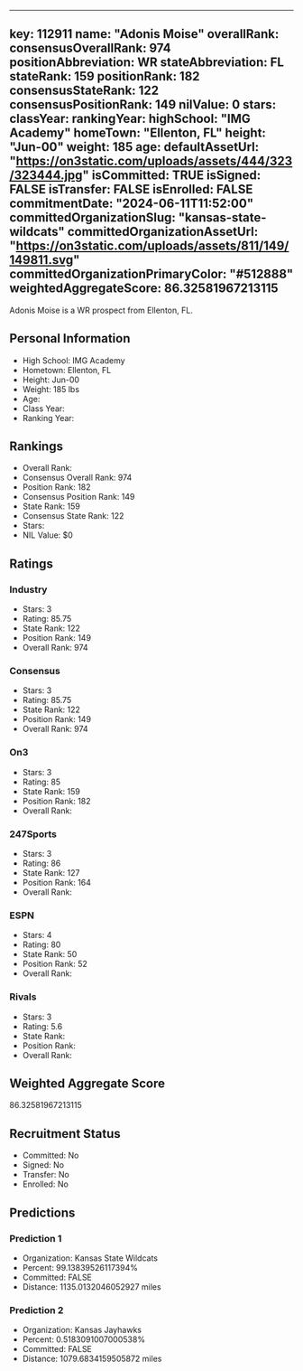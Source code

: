 ---
  key: 112911
  name: "Adonis Moise"
  overallRank: 
  consensusOverallRank: 974
  positionAbbreviation: WR
  stateAbbreviation: FL
  stateRank: 159
  positionRank: 182
  consensusStateRank: 122
  consensusPositionRank: 149
  nilValue: 0
  stars: 
  classYear: 
  rankingYear: 
  highSchool: "IMG Academy"
  homeTown: "Ellenton, FL"
  height: "Jun-00"
  weight: 185
  age: 
  defaultAssetUrl: "https://on3static.com/uploads/assets/444/323/323444.jpg"
  isCommitted: TRUE
  isSigned: FALSE
  isTransfer: FALSE
  isEnrolled: FALSE
  commitmentDate: "2024-06-11T11:52:00"
  committedOrganizationSlug: "kansas-state-wildcats"
  committedOrganizationAssetUrl: "https://on3static.com/uploads/assets/811/149/149811.svg"
  committedOrganizationPrimaryColor: "#512888"
  weightedAggregateScore: 86.32581967213115
  ---
  
  Adonis Moise is a WR prospect from Ellenton, FL.
  
  ## Personal Information
  - High School: IMG Academy
  - Hometown: Ellenton, FL
  - Height: Jun-00
  - Weight: 185 lbs
  - Age: 
  - Class Year: 
  - Ranking Year: 
  
  ## Rankings
  - Overall Rank: 
  - Consensus Overall Rank: 974
  - Position Rank: 182
  - Consensus Position Rank: 149
  - State Rank: 159
  - Consensus State Rank: 122
  - Stars: 
  - NIL Value: $0
  
  ## Ratings
  
  ### Industry
  - Stars: 3
  - Rating: 85.75
  - State Rank: 122
  - Position Rank: 149
  - Overall Rank: 974
  
  ### Consensus
  - Stars: 3
  - Rating: 85.75
  - State Rank: 122
  - Position Rank: 149
  - Overall Rank: 974
  
  ### On3
  - Stars: 3
  - Rating: 85
  - State Rank: 159
  - Position Rank: 182
  - Overall Rank: 
  
  ### 247Sports
  - Stars: 3
  - Rating: 86
  - State Rank: 127
  - Position Rank: 164
  - Overall Rank: 
  
  ### ESPN
  - Stars: 4
  - Rating: 80
  - State Rank: 50
  - Position Rank: 52
  - Overall Rank: 
  
  ### Rivals
  - Stars: 3
  - Rating: 5.6
  - State Rank: 
  - Position Rank: 
  - Overall Rank: 
  
  ## Weighted Aggregate Score
  86.32581967213115
  
  ## Recruitment Status
  - Committed: No
  - Signed: No
  - Transfer: No
  - Enrolled: No
  
  
  
  ## Predictions
  
  ### Prediction 1
  - Organization: Kansas State Wildcats
  - Percent: 99.13839526117394%
  - Committed: FALSE
  - Distance: 1135.0132046052927 miles
  
  ### Prediction 2
  - Organization: Kansas Jayhawks
  - Percent: 0.5183091007000538%
  - Committed: FALSE
  - Distance: 1079.6834159505872 miles
  